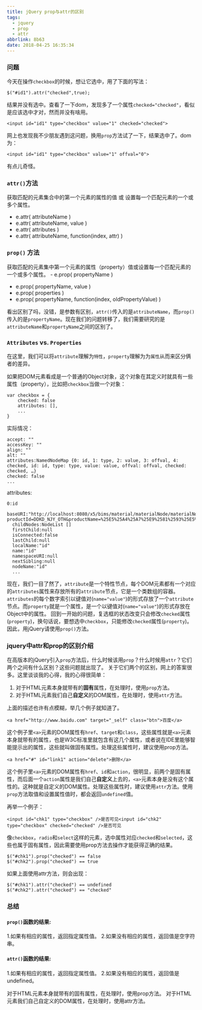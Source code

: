 ```yaml
---
title: jQuery prop与attr的区别
tags:
  - jquery
  - prop
  - attr
abbrlink: 8b63
date: 2018-04-25 16:35:34
---
```


### 问题
今天在操作`checkbox`的时候，想让它选中，用了下面的写法：
```
$("#id1").attr("checked",true);
```
结果并没有选中。查看了一下dom，发现多了一个属性`checked="checked"`，看似是应该选中才对，然而并没有啥用。
```
<input id="id1" type="checkbox" value="1" checked="checked">
```
网上也发现我不少朋友遇到这问题，换用`prop`方法试了一下，结果选中了。dom为：
```
<input id="id1" type="checkbox" value="1" offval="0">
```
有点儿奇怪。

### `attr()`方法
获取匹配的元素集合中的第一个元素的属性的值 或 设置每一个匹配元素的一个或多个属性。
- e.attr( attributeName )
- e.attr( attributeName, value )
- e.attr( attributes )
- e.attr( attributeName, function(index, attr) )

### `prop()` 方法
获取匹配的元素集中第一个元素的属性（property）值或设置每一个匹配元素的一个或多个属性。 - e.prop( propertyName )
- e.prop( propertyName, value )
- e.prop( properties )
- e.prop( propertyName, function(index, oldPropertyValue) )


看出区别了吗，没错，是参数有区别，`attr()`传入的是`attributeName`，而`prop()`传入的是`propertyName`。现在我们的问题转移了，我们需要研究的是`attributeName`和`propertyName`之间的区别了。

### `Attributes` vs. `Properties`
在这里，我们可以将`attribute`理解为`特性`，`property`理解为为`属性`从而来区分俩者的差异。

如果把DOM元素看成是一个普通的Object对象，这个对象在其定义时就具有一些属性（property），比如把`checkbox`当做一个对象：
```
var checkbox = {
    checked: false
    attributes: [],
    ...
} 
```
实际情况：
```
accept: ""
accessKey: ""
align: ""
alt: ""
attributes:NamedNodeMap {0: id, 1: type, 2: value, 3: offval, 4: checked, id: id, type: type, value: value, offval: offval, checked: checked, …}
checked: false
...
```

attributes:
```
0:id
  baseURI:"http://localhost:8080/x5/bims/material/materialNode/materialNodeEdit?productId=DDKD_NJY_OTH&productName=%25E5%25A4%25A7%25E9%2581%2593%25E5%25BF%25AB%25E8%25B4%25B7%25EF%25BC%2588%25E8%2587%25AA%25E8%2590%25A5%25E7%2589%2588%25EF%25BC%2589"
  childNodes:NodeList []
  firstChild:null
  isConnected:false
  lastChild:null
  localName:"id"
  name:"id"
  namespaceURI:null
  nextSibling:null
  nodeName:"id"
  ...
```
现在，我们一目了然了，`attribute`是一个特性节点，每个DOM元素都有一个对应的`attributes`属性来存放所有的`attribute`节点，它是一个类数组的容器。`attributes`的每个数字索引以键值对(`name="value"`)的形式存放了一个`attribute`节点。而`property`就是一个属性，是一个以键值对(`name="value"`)的形式存放在Object中的属性。
回到一开始的问题，复选框的状态改变只会修改`checked`属性(`property`)，换句话说，要想选中`checkbox`，只能修改`checked`属性(`property`)。因此，用jQuery请使用`prop()`方法。

### jquery中attr和prop的区别介绍

在高版本的jQuery引入`prop`方法后，什么时候该用`prop`？什么时候用`attr`？它们两个之间有什么区别？这些问题就出现了。
关于它们两个的区别，网上的答案很多。这里谈谈我的心得，我的心得很简单：

1. 对于HTML元素本身就带有的**固有**属性，在处理时，使用`prop`方法。
2. 对于HTML元素我们自己**自定义**的DOM属性，在处理时，使用`attr`方法。

上面的描述也许有点模糊，举几个例子就知道了。 
```
<a href="http://www.baidu.com" target="_self" class="btn">百度</a>
```
这个例子里`<a>`元素的DOM属性有`href`、`target`和`class`，这些属性就是`<a>`元素本身就带有的属性，也是W3C标准里就包含有这几个属性，或者说在IDE里能够智能提示出的属性，这些就叫做固有属性。处理这些属性时，建议使用prop方法。
```
<a href="#" id="link1" action="delete">删除</a> 
```
这个例子里`<a>`元素的DOM属性有`href`、`id`和`action`，很明显，前两个是固有属性，而后面一个`action`属性是我们自己**自定义**上去的，`<a>`元素本身是没有这个属性的。这种就是自定义的DOM属性。处理这些属性时，建议使用`attr`方法。使用`prop`方法取值和设置属性值时，都会返回`undefined`值。

再举一个例子：
```
<input id="chk1" type="checkbox" />是否可见<input id="chk2" type="checkbox" checked="checked" />是否可见
```

像`checkbox`，`radio`和`select`这样的元素，选中属性对应`checked`和`selected`，这些也属于固有属性，因此需要使用prop方法去操作才能获得正确的结果。

```
$("#chk1").prop("checked") == false
$("#chk2").prop("checked") == true
```
如果上面使用attr方法，则会出现：
```
$("#chk1").attr("checked") == undefined
$("#chk2").attr("checked") == "checked"
```

### 总结
#### `prop()`函数的结果:
1.如果有相应的属性，返回指定属性值。
2.如果没有相应的属性，返回值是空字符串。
#### `attr()`函数的结果:
1.如果有相应的属性，返回指定属性值。
2.如果没有相应的属性，返回值是undefined。

对于HTML元素本身就带有的固有属性，在处理时，使用prop方法。
对于HTML元素我们自己自定义的DOM属性，在处理时，使用attr方法。